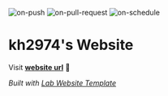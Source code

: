 
  ![on-push](../../actions/workflows/on-push.yaml/badge.svg)
  ![on-pull-request](../../actions/workflows/on-pull-request.yaml/badge.svg)
  ![on-schedule](../../actions/workflows/on-schedule.yaml/badge.svg)

  # kh2974's Website

  Visit **[website url](#)** 🚀

  _Built with [Lab Website Template](https://greene-lab.gitbook.io/lab-website-template-docs)_
